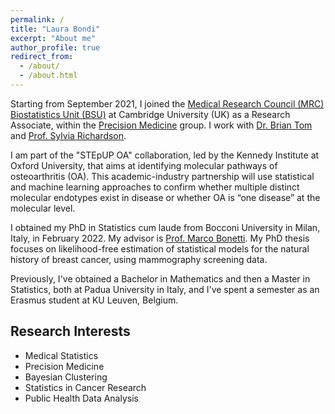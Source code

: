 ```yaml
---
permalink: /
title: "Laura Bondi"
excerpt: "About me"
author_profile: true
redirect_from: 
  - /about/
  - /about.html
---
```


Starting from September 2021, I joined the [Medical Research Council (MRC) Biostatistics Unit (BSU)](https://www.mrc-bsu.cam.ac.uk/) at Cambridge University (UK) as a  Research Associate, within the [Precision Medicine](https://www.mrc-bsu.cam.ac.uk/research-and-development/precision-medicine/?preview=true) group. I work with [Dr. Brian Tom](https://www.mrc-bsu.cam.ac.uk/people/in-alphabetical-order/t-to-z/brian-tom/) and [Prof. Sylvia Richardson](https://www.mrc-bsu.cam.ac.uk/people/in-alphabetical-order/n-to-s/sylvia-richardson/).

I am part of the "STEpUP OA" collaboration, led by the Kennedy Institute at Oxford University, that aims at identifying molecular pathways of osteoarthritis (OA).  This academic-industry partnership will use statistical and machine learning approaches to confirm whether multiple distinct molecular endotypes exist in disease or whether OA is “one disease” at the molecular level. 

I obtained my PhD in Statistics cum laude from Bocconi University in Milan, Italy, in February 2022. My advisor is [Prof. Marco Bonetti](http://didattica.unibocconi.eu/docenti/cv.php?rif=50573). My PhD thesis focuses on likelihood-free estimation of statistical models for the natural history of breast cancer, using mammography screening data. 

Previously, I've obtained a Bachelor in Mathematics and then a Master in Statistics, both at Padua University in Italy, and
I've spent a semester as an Erasmus student at KU Leuven, Belgium.


Research Interests
------
* Medical Statistics
* Precision Medicine
* Bayesian Clustering
* Statistics in Cancer Research
* Public Health Data Analysis



